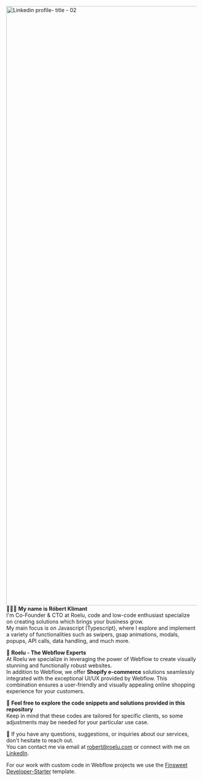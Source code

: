 <img width="1584" alt="Linkedin profile- title - 02" src="https://github.com/robertroelu/robertroelu/assets/64545490/6474bb57-f90d-440a-b3a2-d126502f76a9"></img>
👨🏻‍💻 **My name is Róbert Klimant** <br/>
I'm Co-Founder & CTO at Roelu, code and low-code enthusiast specialize on creating solutions which brings your business grow. <br/> My main focus is on Javascript (Typescript), where I explore and implement a variety of functionalities such as swipers, gsap animations, modals, popups, API calls, data handling, and much more.

🎯 **Roelu - The Webflow Experts** <br/>
At Roelu we specialize in leveraging the power of Webflow to create visually stunning and functionally robust websites. <br/>
In addition to Webflow, we offer **Shopify e-commerce** solutions seamlessly integrated with the exceptional UI/UX provided by Webflow. This combination ensures a user-friendly and visually appealing online shopping experience for your customers. <br/>

🔧 **Feel free to explore the code snippets and solutions provided in this repository** <br/>
Keep in mind that these codes are tailored for specific clients, so some adjustments may be needed for your particular use case.

🚀 If you have any questions, suggestions, or inquiries about our services, don't hesitate to reach out. <br/>
You can contact me via email at robert@roelu.com or connect with me on <a href="https://www.linkedin.com/in/robertklimant/" target="_blank">LinkedIn</a>.

For our work with custom code in Webflow projects we use the <a href="https://github.com/finsweet/developer-starter" target="_blank">Finsweet Developer-Starter</a> template.
